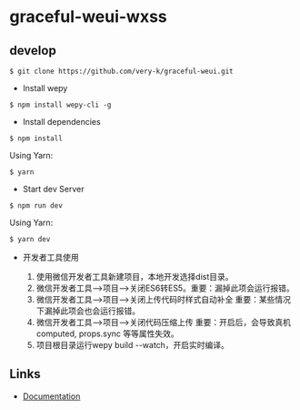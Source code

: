 # graceful-weui-wxss

## develop

```
$ git clone https://github.com/very-k/graceful-weui.git
```

* Install wepy

```
$ npm install wepy-cli -g
```

* Install dependencies

```
$ npm install
```

Using Yarn:

```
$ yarn
```

* Start dev Server

```
$ npm run dev
```

Using Yarn:

```
$ yarn dev
```

* 开发者工具使用

  1. 使用微信开发者工具新建项目，本地开发选择dist目录。
  2. 微信开发者工具-->项目-->关闭ES6转ES5。重要：漏掉此项会运行报错。
  3. 微信开发者工具-->项目-->关闭上传代码时样式自动补全 重要：某些情况下漏掉此项会也会运行报错。
  4. 微信开发者工具-->项目-->关闭代码压缩上传 重要：开启后，会导致真机computed, props.sync 等等属性失效。
  5. 项目根目录运行wepy build --watch，开启实时编译。

## Links

* [Documentation](https://tencent.github.io/wepy/)
